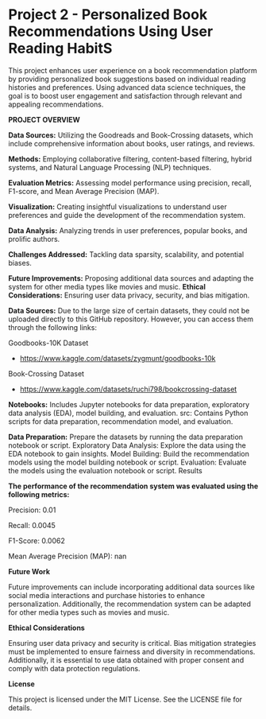 # Project 2 - Personalized Book Recommendations Using User Reading HabitS
This project enhances user experience on a book recommendation platform by providing personalized book suggestions based on individual reading histories and preferences. Using advanced data science techniques, the goal is to boost user engagement and satisfaction through relevant and appealing recommendations.

**PROJECT OVERVIEW**


**Data Sources:** Utilizing the Goodreads and Book-Crossing datasets, which include comprehensive information about books, user ratings, and reviews.

**Methods:** Employing collaborative filtering, content-based filtering, hybrid systems, and Natural Language Processing (NLP) techniques.

**Evaluation Metrics:** Assessing model performance using precision, recall, F1-score, and Mean Average Precision (MAP).

**Visualization:** Creating insightful visualizations to understand user preferences and guide the development of the recommendation system.

**Data Analysis:** Analyzing trends in user preferences, popular books, and prolific authors.

**Challenges Addressed:** Tackling data sparsity, scalability, and potential biases.

**Future Improvements:** Proposing additional data sources and adapting the system for other media types like movies and music.
**Ethical Considerations:** Ensuring user data privacy, security, and bias mitigation.

**Data Sources:** Due to the large size of certain datasets, they could not be uploaded directly to this GitHub repository. However, you can access them through the following links:

Goodbooks-10K Dataset
- https://www.kaggle.com/datasets/zygmunt/goodbooks-10k

Book-Crossing Dataset
- https://www.kaggle.com/datasets/ruchi798/bookcrossing-dataset


**Notebooks:** Includes Jupyter notebooks for data preparation, exploratory data analysis (EDA), model building, and evaluation.
src: Contains Python scripts for data preparation, recommendation model, and evaluation.


**Data Preparation:** Prepare the datasets by running the data preparation notebook or script.
Exploratory Data Analysis: Explore the data using the EDA notebook to gain insights.
Model Building: Build the recommendation models using the model building notebook or script.
Evaluation: Evaluate the models using the evaluation notebook or script.
Results

**The performance of the recommendation system was evaluated using the following metrics:**

Precision: 0.01

Recall: 0.0045

F1-Score: 0.0062

Mean Average Precision (MAP): nan

**Future Work**

Future improvements can include incorporating additional data sources like social media interactions and purchase histories to enhance personalization. Additionally, the recommendation system can be adapted for other media types such as movies and music.

**Ethical Considerations**

Ensuring user data privacy and security is critical. Bias mitigation strategies must be implemented to ensure fairness and diversity in recommendations. Additionally, it is essential to use data obtained with proper consent and comply with data protection regulations.

**License**

This project is licensed under the MIT License. See the LICENSE file for details.

